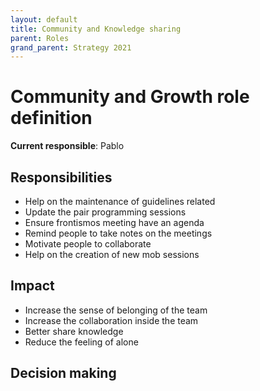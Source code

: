 ```yaml
---
layout: default
title: Community and Knowledge sharing
parent: Roles
grand_parent: Strategy 2021
---
```


# Community and Growth role definition

**Current responsible**: Pablo

## Responsibilities

* Help on the maintenance of guidelines related
* Update the pair programming sessions
* Ensure frontismos meeting have an agenda
* Remind people to take notes on the meetings
* Motivate people to collaborate
* Help on the creation of new mob sessions

## Impact

* Increase the sense of belonging of the team
* Increase the collaboration inside the team
* Better share knowledge
* Reduce the feeling of alone

## Decision making

